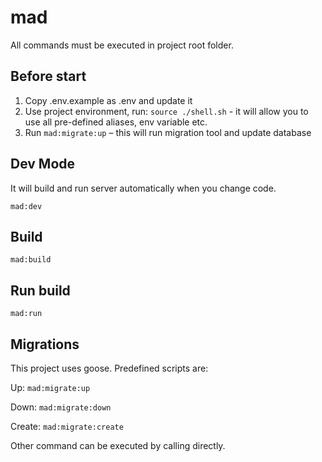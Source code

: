 # mad

All commands must be executed in project root folder.

## Before start

1. Copy .env.example as .env and update it
2. Use project environment, run: `source ./shell.sh` - it will allow you to use all pre-defined aliases, env variable etc.
2. Run `mad:migrate:up` – this will run migration tool and update database

## Dev Mode

It will build and run server automatically when you change code.

`mad:dev`

## Build

`mad:build`

## Run build

`mad:run`

## Migrations

This project uses goose. Predefined scripts are: 

Up: `mad:migrate:up`

Down: `mad:migrate:down`

Create: `mad:migrate:create`

Other command can be executed by calling directly.